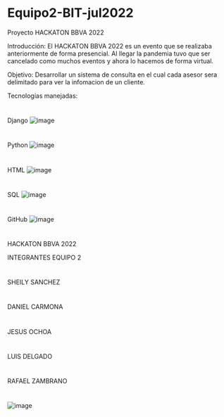 # Equipo2-BIT-jul2022

Proyecto HACKATON BBVA 2022

Introducción:
El HACKATON BBVA 2022 es un evento que se realizaba anteriormente de forma presencial. Al llegar la pandemia tuvo que ser cancelado como muchos eventos y ahora lo hacemos de forma virtual.

Objetivo:
Desarrollar un sistema de consulta en el cual cada asesor sera delimitado para ver la infomacion de un cliente.

Tecnologías manejadas:
#
Django
![image](https://user-images.githubusercontent.com/98204095/179035293-9c4dcdac-3375-4e4e-818d-8fef5036adbd.png)
#
Python
![image](https://user-images.githubusercontent.com/98204095/179036773-62b2bc10-21d4-4cb3-a5ad-6c616b1e6e8b.png)
#
HTML
![image](https://user-images.githubusercontent.com/98204095/179035889-c6d0f371-8003-4cc2-a459-120e5d8a8836.png)
#
SQL
![image](https://user-images.githubusercontent.com/98204095/179035970-2288fb2a-9f04-466d-8368-9edd2c233425.png)
#
GitHub
![image](https://user-images.githubusercontent.com/98204095/179036132-6fc809d1-b7df-4296-bf0d-36625731f566.png)
#
HACKATON BBVA 2022

INTEGRANTES EQUIPO 2
#
SHEILY SANCHEZ
#
DANIEL CARMONA
#
JESUS OCHOA
#
LUIS DELGADO
#
RAFAEL ZAMBRANO
#
#
![image](https://user-images.githubusercontent.com/98204095/179034353-dbc69575-faca-4e19-bc5c-0cd63556801e.png)





